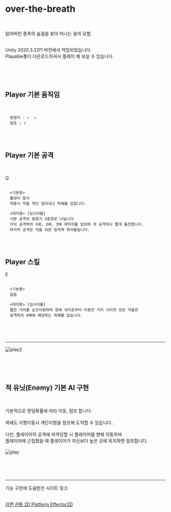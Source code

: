 # over-the-breath
<br>

잃어버린 종족의 숨결을 찾아 떠나는 용의 모험<br>
<br>

Unity 2020.3.22f1 버전에서 작업되었습니다.<br>
Playable폴더 다운로드하셔서 플레이 해 보실 수 있습니다.<br>

<br><br><br>
<h2>Player 기본 움직임 </h2><br>

```
  방향키 : ←  →  
  점프 : ↑   
```

<br><br>
<h2>Player 기본 공격</h2><br>

Q
```
   
  <기본용>
  불덩이 발사
  적중시 적을 약간 밀어내고 피해를 입힙니다.

  <대지용> [임시이름]
  기본 공격의 종류가 3종류로 나뉩니다. 
  각각 공격력의 1배, 2배, 3배 데미지를 입히며 각 공격마다 짧게 돌진합니다.
  마지막 공격은 적을 뒤로 밀치며 뛰어올립니다.
```

<br><br>
<h2>Player 스킬</h2>

E
```

  <기본용>
  없음
  
  <대지용> [임시이름]
  짧은 거리를 순간이동하며 원래 위치로부터 이동한 거리 사이의 모든 적들은
  공격력의 4배에 해당하는 피해를 입습니다.
  
```

<br><br>

<hr>


![play2](https://user-images.githubusercontent.com/63836325/159896440-4964f471-c4c8-4e0c-b32a-3215ba1d8c7e.gif)

<br><br><br>
<h2>적 유닛(Enemy) 기본 AI 구현</h4><br>

기본적으로 랜덤확률에 따라 이동, 점프 합니다.<br>
<br>
외에도 지형이동시 계단지형을 점프해 도약할 수 있습니다..<br>
<br>
다만, 플레이어의 공격에 피격당할 시 플레이어를 향해 이동하며<br>
플레이어에 근접했을 때 플레이어가 자신보다 높은 곳에 위치하면 점프합니다.<br><br>
![play](https://user-images.githubusercontent.com/63836325/159894667-ae98f061-ad63-4642-b10e-6370284673da.gif)


<br><br><br>


<hr>
기능 구현에 도움받은 사이트 링크<br><br>


<a href="https://unitybeginner.tistory.com/105"> 지면 관통 2D Platform Effector2D </a>
